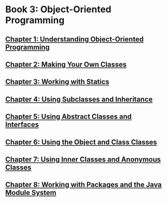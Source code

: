 # Book 3: Object-Oriented Programming

## [Chapter 1: Understanding Object-Oriented Programming](./ch1/README.md)
## [Chapter 2: Making Your Own Classes](./ch2/README.md)
## [Chapter 3: Working with Statics](./ch3/README.md)
## [Chapter 4: Using Subclasses and Inheritance](./ch4/README.md)
## [Chapter 5: Using Abstract Classes and Interfaces](./ch5/README.md)
## [Chapter 6: Using the Object and Class Classes](./ch6/README.md)
## [Chapter 7: Using Inner Classes and Anonymous Classes](./ch7/README.md)
## [Chapter 8: Working with Packages and the Java Module System](./ch8/README.md)